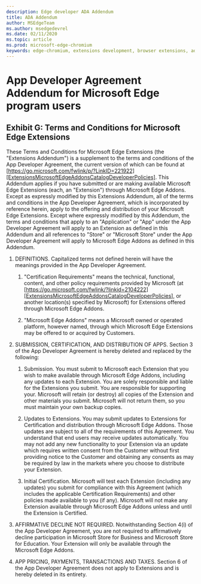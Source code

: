 ```yaml
---
description: Edge developer ADA Addendum
title: ADA Addendum
author: MSEdgeTeam
ms.author: msedgedevrel
ms.date: 02/11/2020
ms.topic: article
ms.prod: microsoft-edge-chromium
keywords: edge-chromium, extensions development, browser extensions, addons, partner center, developer
---
```

# App Developer Agreement Addendum for Microsoft Edge program users  

## Exhibit G: Terms and Conditions for Microsoft Edge Extensions  

These Terms and Conditions for Microsoft Edge Extensions \(the "Extensions Addendum"\) is a supplement to the terms and conditions of the App Developer Agreement, the current version of which can be found at [https://go.microsoft.com/fwlink/p/?LinkID=221922][ExtensionsMicrosoftEdgeAddonsCatalogDeveloperPolicies].  This Addendum applies if you have submitted or are making available Microsoft Edge Extensions \(each, an "Extension"\) through Microsoft Edge Addons.  Except as expressly modified by this Extensions Addendum, all of the terms and conditions in the App Developer Agreement, which is incorporated by reference herein, apply to the offering and distribution of your Microsoft Edge Extensions.  Except where expressly modified by this Addendum, the terms and conditions that apply to an "Application" or "App" under the App Developer Agreement will apply to an Extension as defined in this Addendum and all references to "Store" or "Microsoft Store" under the App Developer Agreement will apply to Microsoft Edge Addons as defined in this Addendum.  

1.  DEFINITIONS.  Capitalized terms not defined herein will have the meanings provided in the App Developer Agreement.  

    1.  "Certification Requirements" means the technical, functional, content, and other policy requirements provided by Microsoft \(at [https://go.microsoft.com/fwlink/?linkid=2104222][ExtensionsMicrosoftEdgeAddonsCatalogDeveloperPolicies], or another location\(s\) specified by Microsoft\) for Extensions offered through Microsoft Edge Addons.  

    1.  "Microsoft Edge Addons" means a Microsoft owned or operated platform, however named, through which Microsoft Edge Extensions may be offered to or acquired by Customers.

1.  SUBMISSION, CERTIFICATION, AND DISTRIBUTION OF APPS.  Section 3 of the App Developer Agreement is hereby deleted and replaced by the following:  

    1.  Submission.  You must submit to Microsoft each Extension that you wish to make available through Microsoft Edge Addons, including any updates to each Extension.  You are solely responsible and liable for the Extensions you submit.  You are responsible for supporting your.  Microsoft will retain \(or destroy\) all copies of the Extension and other materials you submit.  Microsoft will not return them, so you must maintain your own backup copies.  

    1.  Updates to Extensions.  You may submit updates to Extensions for Certification and distribution through Microsoft Edge Addons.  Those updates are subject to all of the requirements of this Agreement.  You understand that end users may receive updates automatically.  You may not add any new functionality to your Extension via an update which requires written consent from the Customer without first providing notice to the Customer and obtaining any consents as may be required by law in the markets where you choose to distribute your Extension.  

    1.  Initial Certification.  Microsoft will test each Extension \(including any updates\) you submit for compliance with this Agreement \(which includes the applicable Certification Requirements\) and other policies made available to you \(if any\).  Microsoft will not make any Extension available through Microsoft Edge Addons unless and until the Extension is Certified.  

1.  AFFIRMATIVE DECLINE NOT REQUIRED.  Notwithstanding Section 4\(i\) of the App Developer Agreement, you are not required to affirmatively decline participation in Microsoft Store for Business and Microsoft Store for Education.  Your Extension will only be available through the Microsoft Edge Addons.  

1.  APP PRICING, PAYMENTS, TRANSACTIONS AND TAXES.  Section 6 of the App Developer Agreement does not apply to Extensions and is hereby deleted in its entirety.  

<!-- image links  -->  

<!-- links -->  

[ExtensionsMicrosoftEdgeAddonsCatalogDeveloperPolicies]: developer-policies.md "Microsoft Edge Addons Catalog Developer Policies"  
